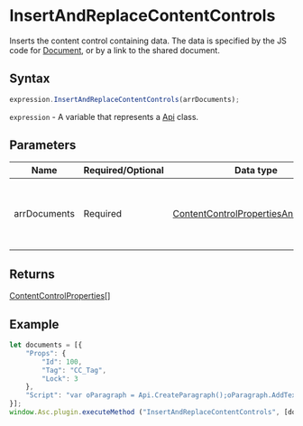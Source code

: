 # InsertAndReplaceContentControls

Inserts the content control containing data. The data is specified by the JS code for [Document](https://api.onlyoffice.com/docs/office-api/usage-api/text-document-api/), or by a link to the shared document.

## Syntax

```javascript
expression.InsertAndReplaceContentControls(arrDocuments);
```

`expression` - A variable that represents a [Api](Methods.md) class.

## Parameters

| **Name** | **Required/Optional** | **Data type** | **Default** | **Description** |
| ------------- | ------------- | ------------- | ------------- | ------------- |
| arrDocuments | Required | [ContentControlPropertiesAndContent](../Enumeration/ContentControlPropertiesAndContent.md)[] |  | An array of properties and contents of the content control. |

## Returns

[ContentControlProperties](../Enumeration/ContentControlProperties.md)[]

## Example

```javascript
let documents = [{
    "Props": {
        "Id": 100,
        "Tag": "CC_Tag",
        "Lock": 3
    },
    "Script": "var oParagraph = Api.CreateParagraph();oParagraph.AddText('Hello world!');Api.GetDocument().InsertContent([oParagraph]);"
}];
window.Asc.plugin.executeMethod ("InsertAndReplaceContentControls", [documents]);
```
